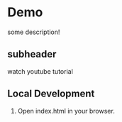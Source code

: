 # Demo

some description!

## subheader

watch youtube tutorial

## Local Development

1. Open index.html in your browser.

